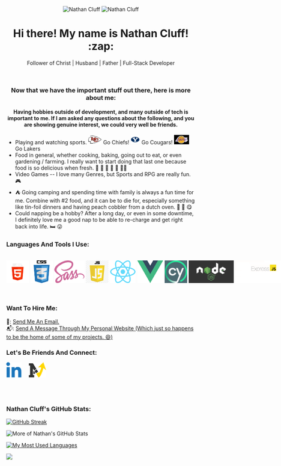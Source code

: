 <p align="center">
  <img src='https://avatars.githubusercontent.com/u/79126599?v=4' alt="Nathan Cluff" width="25%" height="auto"/>
  <img src='https://purenspiration.com/DIST/CSS/Images/my-headshot.jpg' alt="Nathan Cluff" width="25%" height="auto"/>
</p>
<h1 align="center"> Hi there! My name is Nathan Cluff! :zap: </h1>
<p align="center">Follower of Christ | Husband | Father | Full-Stack Developer</p>
<br>
<h3 align="center">Now that we have the important stuff out there, here is more about me:</h3>

<h4 align="center">Having hobbies outside of development, and many outside of tech is important to me.  If I am asked any questions about the following, and you are showing genuine interest, we could very well be friends.</h4>
<ul>
  <li>Playing and watching sports. <img src='/Images/Chiefs-logo.jpg' style='height: 25px; width: auto;' alt='Kansas City Chiefs Logo'/> Go Chiefs! <img src='/Images/byu-logo.jpg' style='height: 25px; width: auto;' alt='BYU Logo'/> Go Cougars! <img src='/Images/la-lakers-logo.jpg' style='height: 25px; width: auto;' alt='Los Angeles Lakers Logo'/> Go Lakers</li>
  <li>Food in general, whether cooking, baking, going out to eat, or even gardening / farming.  I really want to start doing that last one because food is so delicious when fresh. 🍔 🍕 🍰 🌮 🏡 🧑‍🌾</li>
  <li>Video Games -- I love many Genres, but Sports and RPG are really fun. 🎮</li>
  <li> ⛺ Going camping and spending time with family is always a fun time for me.  Combine with #2 food, and it can be to die for, especially something like tin-foil dinners and having peach cobbler from a dutch oven. 🍑 🥧 😋</li>
  <li>Could napping be a hobby?  After a long day, or even in some downtime, I definitely love me a good nap to be able to re-charge and get right back into life. 🛏️ 😜</li>
</ul>

<h3>Languages And Tools I Use:</h3>
<br>
<div style='display: flex; justify-content: space-evenly; align-items: center;'>
<img src='/Images/Languages-and-Tools/HTML5.png' alt='HTML5' style='height: 60px; width: auto;'/>
&nbsp; &nbsp;
<img src='/Images/Languages-and-Tools/CSS3.png' alt='CSS3' style='height: 60px; width: auto;'/>
&nbsp; &nbsp;
<img src='/Images/Languages-and-Tools/SCSS.png' alt='SCSS' style='height: 60px; width: auto;'/>
&nbsp; &nbsp;
<img src='/Images/Languages-and-Tools/JavaScript.png' alt='JavaScript' style='height: 60px; width: auto;'/>
&nbsp; &nbsp;
<img src='/Images/Languages-and-Tools/React.png' alt='React.js' style='height: 60px; width: auto;'/>
&nbsp; &nbsp;
<img src='/Images/Languages-and-Tools/Vue.png' alt='Vue.js' style='height: 60px; width: auto;'/>
&nbsp; &nbsp;
<img src='/Images/Languages-and-Tools/Cypress.jpg' alt='Cypress.js' style='height: 60px; width: auto;'/>
&nbsp; &nbsp;
<img src='/Images/Languages-and-Tools/nodejs.png' alt='Node.js' style='height: 60px; width: auto;'/>
&nbsp; &nbsp;
<img src='/Images/Languages-and-Tools/Express.png' alt='Express.js' style='height: 60px; width: auto;'/>
&nbsp; &nbsp;
<img src='/Images/Languages-and-Tools/Postman.png' alt='Postman' style='height: 60px; width: auto;'/>
&nbsp; &nbsp;
<img src='/Images/Languages-and-Tools/Pugjs.png' alt='Pug.js' style='height: 60px; width: auto;'/>
&nbsp; &nbsp;
<img src='/Images/Languages-and-Tools/Webpack.png' alt='Webpack' style='height: 60px; width: auto;'/>
&nbsp; &nbsp;
<img src='/Images/Languages-and-Tools/Git.png' alt='Git' style='height: 60px; width: auto;'/>
&nbsp; &nbsp;
<img src='/Images/Languages-and-Tools/JWT.png' alt='JSON Web Tokens' style='height: 60px; width: auto;'/>
&nbsp; &nbsp;
<img src='/Images/Languages-and-Tools/Inkscape.png' alt='Inkscape' style='height: 60px; width: auto;'/>
&nbsp; &nbsp;
<img src='/Images/Languages-and-Tools/Axios.png' alt='Axios' style='height: 60px; width: auto;'/>
&nbsp; &nbsp;
<img src='/Images/Languages-and-Tools/MongoDB.png' alt='MongoDB' style='height: 60px; width: auto;'/>
&nbsp; &nbsp;
<img src='/Images/Languages-and-Tools/Mongoose.png' alt='Mongoose.js' style='height: 60px; width: auto;'/>
&nbsp; &nbsp;
<img src='/Images/Languages-and-Tools/npm.png' alt='npm' style='height: 60px; width: auto;'/>
&nbsp; &nbsp;
<img src='/Images/Languages-and-Tools/Parcel.png' alt='Parcel Bundler' style='height: 60px; width: auto;'/>
&nbsp; &nbsp;
</div>
<br><br>

<h3>Want To Hire Me:</h3>
📧: <a href='mailto:ncluff003@purenspiration.com'>Send Me An Email.</a>
<br>
📬: <a href='https://www.purenspiration.com/contact'>Send A Message Through My Personal Website (Which just so happens to be the home of some of my projects. 😄)</a>

<h3>Let's Be Friends And Connect:</h3>
<a href='https://www.linkedin.com/in/ncluff003'><img src='/Images/linked-in-logo.png' alt='My LinkedIn Profile' style='height: 40px; width: auto;'/></a>
&nbsp; &nbsp;
<a href='https://www.purenspiration.com/contact'><img src='/Images/my-logo.svg' alt='My Personal Website' style='height: 40px; width: auto;'/></a>

<br><br>

<h3>Nathan Cluff's GitHub Stats:</h3>

[![GitHub Streak](https://streak-stats.demolab.com?user=ncluff003&theme=dark&border_radius=5&date_format=j%20M%5B%20Y%5D)](https://git.io/streak-stats)

![More of Nathan's GitHub Stats](https://github-readme-stats.vercel.app/api?username=ncluff003&bg_color=222222&title_color=ffd700&text_color=f0f0f0&icon_color=ffd700&border_color=ffd700&show_icons=true)

[![My Most Used Languages](https://github-readme-stats.vercel.app/api/top-langs/?username=ncluff003&layout=compact)](https://github.com/ncluff003/github-readme-stats)

![](https://komarev.com/ghpvc/?username=ncluff003&color=ffd700&style=plastic&label=Profile+Views)

<!--
**ncluff003/ncluff003** is a ✨ _special_ ✨ repository because its `README.md` (this file) appears on your GitHub profile.

Here are some ideas to get you started:

- 🔭 I’m currently working on ...
- 🌱 I’m currently learning ...
- 👯 I’m looking to collaborate on ...
- 🤔 I’m looking for help with ...
- 💬 Ask me about ...
- 📫 How to reach me: ...
- 😄 Pronouns: ...
- ⚡ Fun fact: ...
-->
